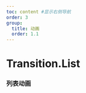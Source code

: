 ```yaml
---
toc: content #显示右侧导航
order: 3
group:
  title: 动画
  order: 1.1
---
```


# Transition.List

### 列表动画

<code  src="./demo01.tsx"></code>
